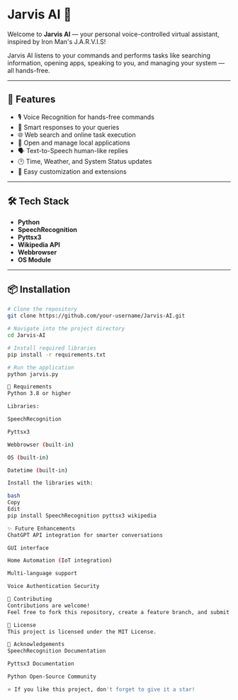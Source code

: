 # Jarvis AI 🤖

Welcome to **Jarvis AI** — your personal voice-controlled virtual assistant, inspired by Iron Man's J.A.R.V.I.S!

Jarvis AI listens to your commands and performs tasks like searching information, opening apps, speaking to you, and managing your system — all hands-free.

---

## 🚀 Features

- 🎙️ Voice Recognition for hands-free commands
- 🧠 Smart responses to your queries
- 🌐 Web search and online task execution
- 📂 Open and manage local applications
- 🗣️ Text-to-Speech human-like replies
- 🕑 Time, Weather, and System Status updates
- 🧹 Easy customization and extensions

---

## 🛠️ Tech Stack

- **Python**
- **SpeechRecognition**
- **Pyttsx3**
- **Wikipedia API**
- **Webbrowser**
- **OS Module**

---

## 📦 Installation

```bash
# Clone the repository
git clone https://github.com/your-username/Jarvis-AI.git

# Navigate into the project directory
cd Jarvis-AI

# Install required libraries
pip install -r requirements.txt

# Run the application
python jarvis.py

🧩 Requirements
Python 3.8 or higher

Libraries:

SpeechRecognition

Pyttsx3

Webbrowser (built-in)

OS (built-in)

Datetime (built-in)

Install the libraries with:

bash
Copy
Edit
pip install SpeechRecognition pyttsx3 wikipedia

✨ Future Enhancements
ChatGPT API integration for smarter conversations

GUI interface

Home Automation (IoT integration)

Multi-language support

Voice Authentication Security

🤝 Contributing
Contributions are welcome!
Feel free to fork this repository, create a feature branch, and submit a pull request.

📜 License
This project is licensed under the MIT License.

🙌 Acknowledgements
SpeechRecognition Documentation

Pyttsx3 Documentation

Python Open-Source Community

⭐ If you like this project, don't forget to give it a star!
